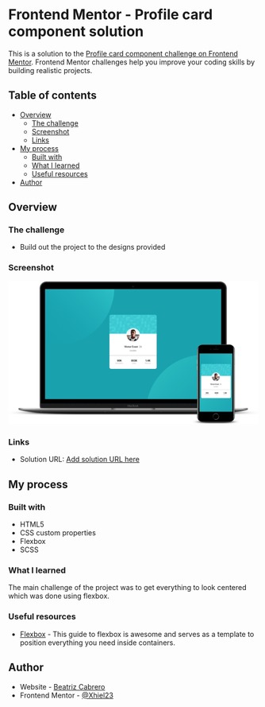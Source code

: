 # Frontend Mentor - Profile card component solution

This is a solution to the [Profile card component challenge on Frontend Mentor](https://www.frontendmentor.io/challenges/profile-card-component-cfArpWshJ). Frontend Mentor challenges help you improve your coding skills by building realistic projects. 

## Table of contents

- [Overview](#overview)
  - [The challenge](#the-challenge)
  - [Screenshot](#screenshot)
  - [Links](#links)
- [My process](#my-process)
  - [Built with](#built-with)
  - [What I learned](#what-i-learned)
  - [Useful resources](#useful-resources)
- [Author](#author)

## Overview

### The challenge

- Build out the project to the designs provided

### Screenshot

![](./images/screenshot.png)

### Links

- Solution URL: [Add solution URL here](https://your-solution-url.com)

## My process

### Built with

- HTML5
- CSS custom properties
- Flexbox
- SCSS

### What I learned

The main challenge of the project was to get everything to look centered which was done using flexbox.

### Useful resources

- [Flexbox](https://css-tricks.com/snippets/css/a-guide-to-flexbox/) - This guide to flexbox is awesome and serves as a template to position everything you need inside containers.


## Author

- Website - [Beatriz Cabrero](https://xhiel23.github.io/Portfolio/)
- Frontend Mentor - [@Xhiel23](https://www.frontendmentor.io/profile/Xhiel23)

